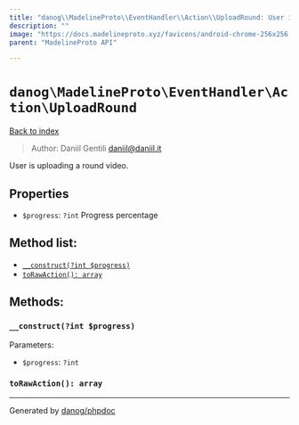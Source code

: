 ```yaml
---
title: "danog\\MadelineProto\\EventHandler\\Action\\UploadRound: User is uploading a round video."
description: ""
image: "https://docs.madelineproto.xyz/favicons/android-chrome-256x256.png"
parent: "MadelineProto API"

---
```

# `danog\MadelineProto\EventHandler\Action\UploadRound`
[Back to index](../../../../index.html)

> Author: Daniil Gentili <daniil@daniil.it>  
  

User is uploading a round video.  



## Properties
* `$progress`: `?int` Progress percentage

## Method list:
* [`__construct(?int $progress)`](#__construct)
* [`toRawAction(): array`](#torawaction)

## Methods:
### `__construct(?int $progress)`




Parameters:

* `$progress`: `?int`   



### `toRawAction(): array`





---
Generated by [danog/phpdoc](https://phpdoc.daniil.it)
